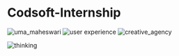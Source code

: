 # Codsoft-Internship
![uma_maheswari](https://github.com/Umamaheswari553/Codsoft-Internship/assets/152472336/200738c0-04fe-42d1-9b39-df38cc08a0da)
![user experience](https://github.com/Umamaheswari553/Codsoft-Internship/assets/152472336/54e797b7-ede0-4f04-90b3-12fc13148353)
![creative_agency](https://github.com/Umamaheswari553/Codsoft-Internship/assets/152472336/2d29c936-ea36-4fd9-acca-fef9ee0f14fc)

![thinking](https://github.com/Umamaheswari553/Codsoft-Internship/assets/152472336/c2ceff02-b0e1-4827-b024-fe15627bbd30)




